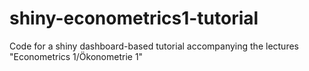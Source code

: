 # shiny-econometrics1-tutorial
Code for a shiny dashboard-based tutorial accompanying the lectures "Econometrics 1/Ökonometrie 1"
